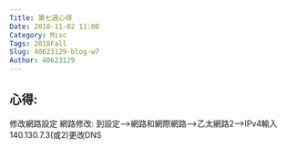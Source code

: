 ```yaml
---
Title: 第七週心得
Date: 2018-11-02 11:00
Category: Misc
Tags: 2018Fall
Slug: 40623129-blog-w7
Author: 40623129
---
```




<!-- PELICAN_END_SUMMARY -->

心得:
--
修改網路設定
網路修改: 
到設定-->網路和網際網路-->乙太網路2-->IPv4輸入140.130.7.3(或2)更改DNS